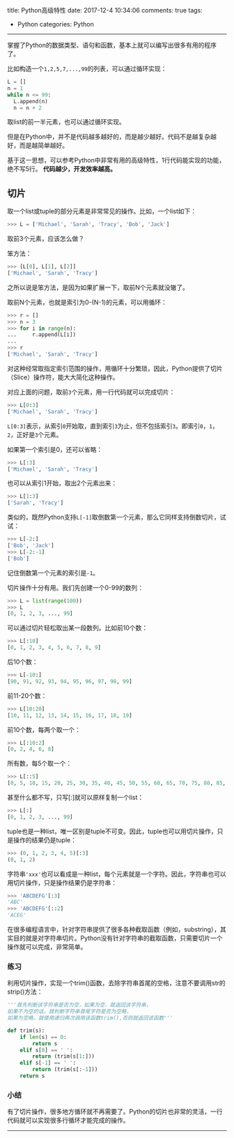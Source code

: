 title: Python高级特性
date: 2017-12-4 10:34:06
comments: true
tags: 
 - Python
categories: Python
----------


掌握了Python的数据类型、语句和函数，基本上就可以编写出很多有用的程序了。

比如构造一个`1,2,5,7,...,99`的列表，可以通过循环实现：

```python
L = []
n = 1
while n <= 99:
  L.append(n)
  n = n + 2
```

取list的前一半元素，也可以通过循环实现。

但是在Python中，并不是代码越多越好的，而是越少越好。代码不是越复杂越好，而是越简单越好。

基于这一思想，可以参考Python中非常有用的高级特性，1行代码能实现的功能，绝不写5行。 **代码越少，开发效率越高。**

<!-- more -->

## 切片

取一个list或tuple的部分元素是非常常见的操作。比如，一个list如下：

```python
>>> L = ['Michael', 'Sarah', 'Tracy', 'Bob', 'Jack']
```

取前3个元素，应该怎么做？

笨方法：

```python
>>> [L[0], L[1], L[2]]
['Michael', 'Sarah', 'Tracy']
```

之所以说是笨方法，是因为如果扩展一下，取前N个元素就没辙了。

取前N个元素，也就是索引为0-(N-1)的元素，可以用循环：

```python
>>> r = []
>>> n = 3
>>> for i in range(n):
...     r.append(L[i])
... 
>>> r
['Michael', 'Sarah', 'Tracy']
```

对这种经常取指定索引范围的操作，用循环十分繁琐，因此，Python提供了切片（Slice）操作符，能大大简化这种操作。

对应上面的问题，取前`3`个元素，用一行代码就可以完成切片：

```python
>>> L[0:3]
['Michael', 'Sarah', 'Tracy']
```

`L[0:3]`表示，从索引`0`开始取，直到索引`3`为止，但不包括索引`3`。即索引`0`，`1`，`2`，正好是`3`个元素。

如果第一个索引是0，还可以省略：

```python
>>> L[:3]
['Michael', 'Sarah', 'Tracy']
```

也可以从索引1开始，取出2个元素出来：

```python
>>> L[1:3]
['Sarah', 'Tracy']
```

类似的，既然Python支持`L[-1]`取倒数第一个元素，那么它同样支持倒数切片，试试：

```python
>>> L[-2:]
['Bob', 'Jack']
>>> L[-2:-1]
['Bob']
```

记住倒数第一个元素的索引是`-1`。

切片操作十分有用。我们先创建一个0-99的数列：

```python
>>> L = list(range(100))
>>> L
[0, 1, 2, 3, ..., 99]
```

可以通过切片轻松取出某一段数列。比如前10个数：

```python
>>> L[:10]
[0, 1, 2, 3, 4, 5, 6, 7, 8, 9]
```

后10个数：

```python
>>> L[-10:]
[90, 91, 92, 93, 94, 95, 96, 97, 98, 99]
```

前11-20个数：

```python
>>> L[10:20]
[10, 11, 12, 13, 14, 15, 16, 17, 18, 19]
```

前10个数，每两个取一个：

```python
>>> L[:10:2]
[0, 2, 4, 6, 8]
```

所有数，每5个取一个：

```python
>>> L[::5]
[0, 5, 10, 15, 20, 25, 30, 35, 40, 45, 50, 55, 60, 65, 70, 75, 80, 85, 90, 95]
```

甚至什么都不写，只写[:]就可以原样复制一个list：

```python
>>> L[:]
[0, 1, 2, 3, ..., 99]
```

tuple也是一种list，唯一区别是tuple不可变。因此，tuple也可以用切片操作，只是操作的结果仍是tuple：

```python
>>> (0, 1, 2, 3, 4, 5)[:3]
(0, 1, 2)
```

字符串`'xxx'`也可以看成是一种list，每个元素就是一个字符。因此，字符串也可以用切片操作，只是操作结果仍是字符串：

```python
>>> 'ABCDEFG'[:3]
'ABC'
>>> 'ABCDEFG'[::2]
'ACEG'
```

在很多编程语言中，针对字符串提供了很多各种截取函数（例如，substring），其实目的就是对字符串切片。Python没有针对字符串的截取函数，只需要切片一个操作就可以完成，非常简单。

### 练习

利用切片操作，实现一个trim()函数，去除字符串首尾的空格，注意不要调用str的strip()方法：

```python
'''首先判断该字符串是否为空，如果为空，就返回该字符串，
如果不为空的话，就判断字符串首尾字符是否为空格，
如果为空格，就使用递归再次调用该函数trim(),否则就返回该函数'''

def trim(s):
    if len(s) == 0:
        return s
    elif s[0] == ' ':
        return (trim(s[1:]))
    elif s[-1] == ' ':
        return (trim(s[:-1]))
    return s
```

### 小结

有了切片操作，很多地方循环就不再需要了。Python的切片也非常的灵活，一行代码就可以实现很多行循环才能完成的操作。

---
